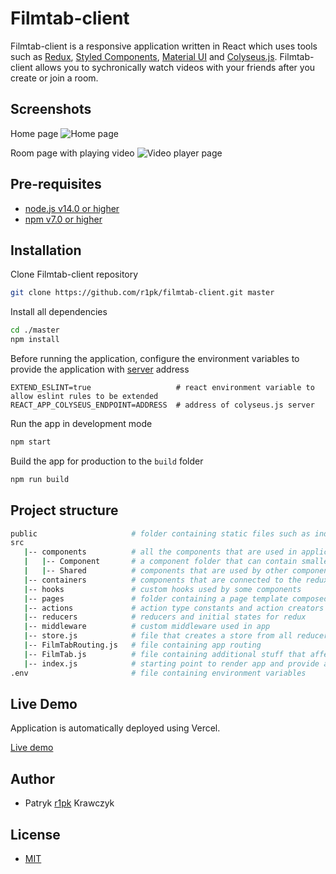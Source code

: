 # Filmtab-client

Filmtab-client is a responsive application written in React which uses tools such as [Redux](https://redux.js.org/), [Styled Components](https://styled-components.com/), [Material UI](https://mui.com/getting-started/usage/) and [Colyseus.js](https://www.colyseus.io/). Filmtab-client allows you to sychronically watch videos with your friends after you create or join a room.

## Screenshots

Home page
![Home page](https://i.imgur.com/0t5RnVw.png)

Room page with playing video
![Video player page](https://i.imgur.com/QmrGZwu.png)

## Pre-requisites

- [node.js v14.0 or higher](https://nodejs.org/en/)
- [npm v7.0 or higher](https://nodejs.org/en/download/)

## Installation

Clone Filmtab-client repository

```bash
git clone https://github.com/r1pk/filmtab-client.git master
```

Install all dependencies

```bash
cd ./master
npm install
```

Before running the application, configure the environment variables to provide the application with [server](https://github.com/r1pk/filmtab-server) address

```env
EXTEND_ESLINT=true                   # react environment variable to allow eslint rules to be extended
REACT_APP_COLYSEUS_ENDPOINT=ADDRESS  # address of colyseus.js server
```

Run the app in development mode

```bash
npm start
```

Build the app for production to the `build` folder

```bash
npm run build
```

## Project structure

```bash
public                     # folder containing static files such as index.html
src
   |-- components          # all the components that are used in application
   |   |-- Component       # a component folder that can contain smaller components
   |   |-- Shared          # components that are used by other components
   |-- containers          # components that are connected to the redux store
   |-- hooks               # custom hooks used by some components
   |-- pages               # folder containing a page template composed of components and containers
   |-- actions             # action type constants and action creators for redux
   |-- reducers            # reducers and initial states for redux
   |-- middleware          # custom middleware used in app
   |-- store.js            # file that creates a store from all reducers and middlewares
   |-- FilmTabRouting.js   # file containing app routing
   |-- FilmTab.js          # file containing additional stuff that affect the behavior of the entire app
   |-- index.js            # starting point to render app and provide app connection to redux store
.env                       # file containing environment variables
```

## Live Demo

Application is automatically deployed using Vercel.

[Live demo](https://filmtab.vercel.app)

## Author

- Patryk [r1pk](https://github.com/r1pk) Krawczyk

## License

- [MIT](https://choosealicense.com/licenses/mit/)
